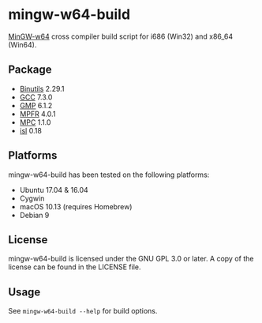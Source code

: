 # mingw-w64-build
[MinGW-w64](https://mingw-w64.org) cross compiler build script for i686 (Win32) and x86_64 (Win64).

## Package
* [Binutils](https://www.gnu.org/software/binutils/) 2.29.1
* [GCC](https://gcc.gnu.org/) 7.3.0
* [GMP](https://gmplib.org/) 6.1.2
* [MPFR](http://www.mpfr.org/) 4.0.1
* [MPC](http://www.multiprecision.org/mpc/) 1.1.0
* [isl](http://isl.gforge.inria.fr/) 0.18

## Platforms
mingw-w64-build has been tested on the following platforms:
* Ubuntu 17.04 & 16.04
* Cygwin
* macOS 10.13 (requires Homebrew)
* Debian 9

## License
mingw-w64-build is licensed under the GNU GPL 3.0 or later. A copy of the license can be found in the LICENSE file.

## Usage
See `mingw-w64-build --help` for build options.
